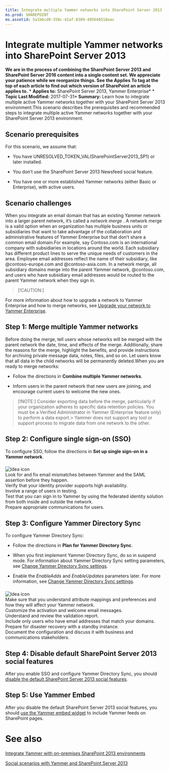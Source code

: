 ```yaml
---
title: Integrate multiple Yammer networks into SharePoint Server 2013
ms.prod: SHAREPOINT
ms.assetid: 5a1b6cd9-358c-41af-8309-495640518eac
---
```



# Integrate multiple Yammer networks into SharePoint Server 2013
 **We are in the process of combining the SharePoint Server 2013 and SharePoint Server 2016 content into a single content set. We appreciate your patience while we reorganize things. See the Applies To tag at the top of each article to find out which version of SharePoint an article applies to.** * **Applies to:** SharePoint Server 2013, Yammer Enterprise*  * **Topic Last Modified:** 2017-07-31* **Summary:** Learn how to integrate multiple active Yammer networks together with your SharePoint Server 2013 environment.This scenario describes the prerequisites and recommended steps to integrate multiple active Yammer networks together with your SharePoint Server 2013 environment.
## Scenario prerequisites

For this scenario, we assume that:
- You have UNRESOLVED_TOKEN_VAL(SharePointServer2013_SP1) or later installed.
    
  
- You don’t use the SharePoint Server 2013 Newsfeed social feature.
    
  
- You have one or more established Yammer networks (either Basic or Enterprise), with active users.
    
  

## Scenario challenges

When you integrate an email domain that has an existing Yammer network into a larger parent network, it’s called a  *network merge*  . A network merge is a valid option when an organization has multiple business units or subsidiaries that want to take advantage of the collaboration and administrative features of Yammer Enterprise but that don’t share a common email domain.For example, say Contoso.com is an international company with subsidiaries in locations around the world. Each subsidiary has different product lines to serve the unique needs of customers in the area. Employee email addresses reflect the name of their subsidiary, like @contoso-europe.com and @contoso-asia.com. In a network merge, all subsidiary domains merge into the parent Yammer network, @contoso.com, and users who have subsidiary email addresses would be routed to the parent Yammer network when they sign in.
> [!CAUTION:]

  
    
    

For more information about how to upgrade a network to Yammer Enterprise and how to merge networks, see  [Upgrade your network to Yammer Enterprise](https://go.microsoft.com/fwlink/p/?LinkId=507537).
## Step 1: Merge multiple Yammer networks

Before doing the merge, tell users whose networks will be merged with the parent network the date, time, and effects of the merge. Additionally, share the reasons for the merge, highlight the benefits, and provide instructions for archiving private message data, notes, files, and so on. Let users know that all data in the child networks will be permanently deleted.When you are ready to merge networks:
- Follow the directions in **Combine multiple Yammer networks**.
    
  
- Inform users in the parent network that new users are joining, and encourage current users to welcome the new ones.
    
  

> [!NOTE:]
>  Consider exporting data before the merge, particularly if your organization adheres to specific data retention policies. You must be a Verified Administrator in Yammer (Enterprise feature only) to perform a data export.>  Yammer does not support any tool or support process to migrate data from one network to the other.
  
    
    


## Step 2: Configure single sign-on (SSO)

To configure SSO, follow the directions in **Set up single sign-on in a Yammer network**.
### 

![Idea icon](images/) <br/>  Look for and fix email mismatches between Yammer and the SAML assertion before they happen. <br/>  Verify that your identity provider supports high availability. <br/>  Involve a range of users in testing. <br/>  Test that you can sign in to Yammer by using the federated identity solution from both inside and outside the network. <br/>  Prepare appropriate communications for users. <br/> 
## Step 3: Configure Yammer Directory Sync

To configure Yammer Directory Sync:
- Follow the directions in **Plan for Yammer Directory Sync**.
    
  
- When you first implement Yammer Directory Sync, do so in suspend mode. For information about Yammer Directory Sync setting parameters, see  [Change Yammer Directory Sync settings](https://go.microsoft.com/fwlink/p/?LinkId=516977).
    
  
- Enable the  *EnableAdds*  and *EnableUpdates*  parameters later. For more information, see [Change Yammer Directory Sync settings](https://go.microsoft.com/fwlink/p/?LinkId=516977).
    
  

### 

![Idea icon](images/) <br/>  Make sure that you understand attribute mappings and preferences and how they will affect your Yammer network. <br/>  Customize the activation and welcome email messages. <br/>  Understand and review the validation report. <br/>  Include only users who have email addresses that match your domains. <br/>  Prepare for disaster recovery with a standby instance. <br/>  Document the configuration and discuss it with business and communications stakeholders. <br/> 
## Step 4: Disable default SharePoint Server 2013 social features

After you enable SSO and configure Yammer Directory Sync, you should  [disable the default SharePoint Server 2013 social features](html/hide-sharepoint-server-2013-social-features.md).
## Step 5: Use Yammer Embed

After you disable the default SharePoint Server 2013 social features, you should  [use the Yammer embed widget](html/add-the-yammer-embed-widget-to-a-sharepoint-page.md) to include Yammer feeds on SharePoint pages.
# See also

#### 

 [Integrate Yammer with on-premises SharePoint 2013 environments](html/integrate-yammer-with-on-premises-sharepoint-2013-environments.md)
  
    
    
 [Social scenarios with Yammer and SharePoint Server 2013](html/social-scenarios-with-yammer-and-sharepoint-server-2013.md)
  
    
    

  
    
    

